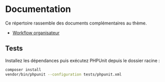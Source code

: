 # Documentation

Ce répertoire rassemble des documents complémentaires au thème.

- [Workflow organisateur](organisateur-workflow.md)

## Tests

Installez les dépendances puis exécutez PHPUnit depuis le dossier racine :

```bash
composer install
vendor/bin/phpunit --configuration tests/phpunit.xml
```
